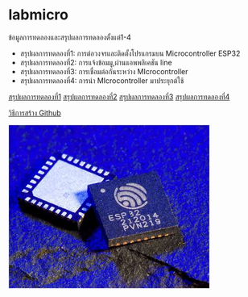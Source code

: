 # labmicro
ข้อมูลการทดลองและสรุปผลการทดลองตั้งแต่1-4

- สรุปผลการทดลองที่1: การต่อวงจรและติดตั้งโปรแกรมบน Microcontroller ESP32
- สรุปผลการทดลองที่2: การแจ้งข้อมมู,ผ่านแอพพลิเคชัน line
- สรุปผลการทดลองที่3: การเชื่อมต่อกันระหว่าง MIcrocontroller
- สรุปผลการทดลองที่4: การนำ MIcrocontroller มาประยุกต์ใช้

[สรุปผลการทดลองที่1](https://drive.google.com/open?id=1frodUk8IMwz-5zqxLiugdcXcU3M4LGGu)
[สรุปผลการทดลองที่2](https://drive.google.com/open?id=1jsFH6ZACvoYk_KPQFBC2rJnd4frsl3Bb)
[สรุปผลการทดลองที่3](https://drive.google.com/open?id=149k0scD3YTKD6TzGCdRsr8j29bxbvJnS)
[สรุปผลการทดลองที่4](https://drive.google.com/open?id=1lE82yD3oSdr-PRoXp2wQEVGlS_aDAOof)

[วิธีการสร้าง Github](https://www.youtube.com/watch?v=husJ64dE8ls)

![ตัวอย่าง Microcontroller ESP32](micoo.jpg)

